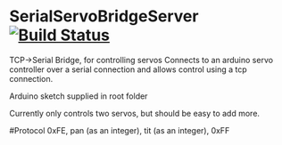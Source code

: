 # SerialServoBridgeServer [![Build Status](https://travis-ci.org/Nixes/SerialServoBridgeServer.svg)](https://travis-ci.org/Nixes/SerialServoBridgeServer)
TCP->Serial Bridge, for controlling servos
Connects to an arduino servo controller over a serial connection and
allows control using a tcp connection.

Arduino sketch supplied in root folder

Currently only controls two servos, but should be easy to add more.

#Protocol
0xFE, pan (as an integer), tit (as an integer), 0xFF
